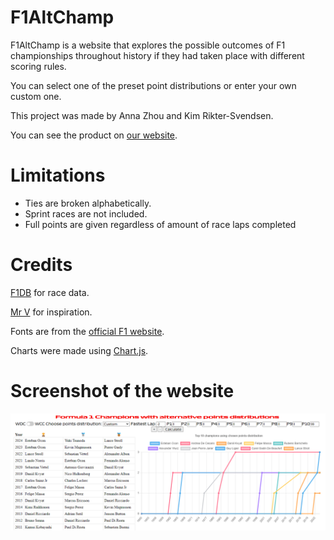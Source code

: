 # F1AltChamp

F1AltChamp is a website that explores the possible outcomes of F1 championships throughout history if they had taken place with different scoring rules.

You can select one of the preset point distributions or enter your own custom one.

This project was made by Anna Zhou and Kim Rikter-Svendsen. 

You can see the product on [our website](https://f1.zoeyzhou.net).

# Limitations
* Ties are broken alphabetically.
* Sprint races are not included.
* Full points are given regardless of amount of race laps completed

 # Credits
[F1DB](https://github.com/f1db/f1db) for race data.

[Mr V](https://www.youtube.com/watch?v=5u08c8_WxSk&pp=ygUZZjEgd2l0aCBkaWZmZXJlbnQgc2NvcmluZw%3D%3D) for inspiration.

Fonts are from the [official F1 website](https://f1.com).

Charts were made using [Chart.js](https://www.chartjs.org/).

# Screenshot of the website

![Screenshot of website in action](https://github.com/KiRiSv/F1AltChamps/blob/main/OconGOAT.png?raw=true)
